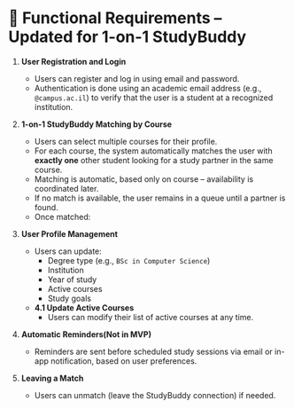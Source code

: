 # 📘 Functional Requirements – Updated for 1-on-1 StudyBuddy

1. **User Registration and Login**
    - Users can register and log in using email and password.
    - Authentication is done using an academic email address (e.g., `@campus.ac.il`) to verify that the user is a student at a recognized institution.

2. **1-on-1 StudyBuddy Matching by Course**
    - Users can select multiple courses for their profile.
    - For each course, the system automatically matches the user with **exactly one** other student looking for a study partner in the same course.
    - Matching is automatic, based only on course – availability is coordinated later.
    - If no match is available, the user remains in a queue until a partner is found.
    - Once matched:

4. **User Profile Management**
    - Users can update:
        - Degree type (e.g., `BSc in Computer Science`)
        - Institution
        - Year of study
        - Active courses
        - Study goals
    - **4.1 Update Active Courses**
        - Users can modify their list of active courses at any time.

5. **Automatic Reminders(Not in MVP)**
    - Reminders are sent before scheduled study sessions via email or in-app notification, based on user preferences.

6. **Leaving a Match**
    - Users can unmatch (leave the StudyBuddy connection) if needed.
